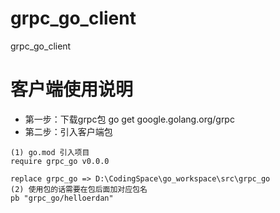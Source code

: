 # grpc_go_client
grpc_go_client

# 客户端使用说明
- 第一步：下载grpc包 go get google.golang.org/grpc
- 第二步：引入客户端包 
```
(1) go.mod 引入项目
require grpc_go v0.0.0

replace grpc_go => D:\CodingSpace\go_workspace\src\grpc_go
(2) 使用包的话需要在包后面加对应包名
pb "grpc_go/helloerdan"
```